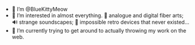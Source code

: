 - 👾 I’m @BlueKittyMeow
- 💙 I’m interested in almost everything. 🧶 analogue and digital fiber arts; 🔊 strange soundscapes; 📱 impossible retro devices that never existed...
- 🌱 I’m currently trying to get around to actually throwing my work on the web. 

<!---
BlueKittyMeow/BlueKittyMeow is a ✨ special ✨ repository because its `README.md` (this file) appears on your GitHub profile.
You can click the Preview link to take a look at your changes.
--->

